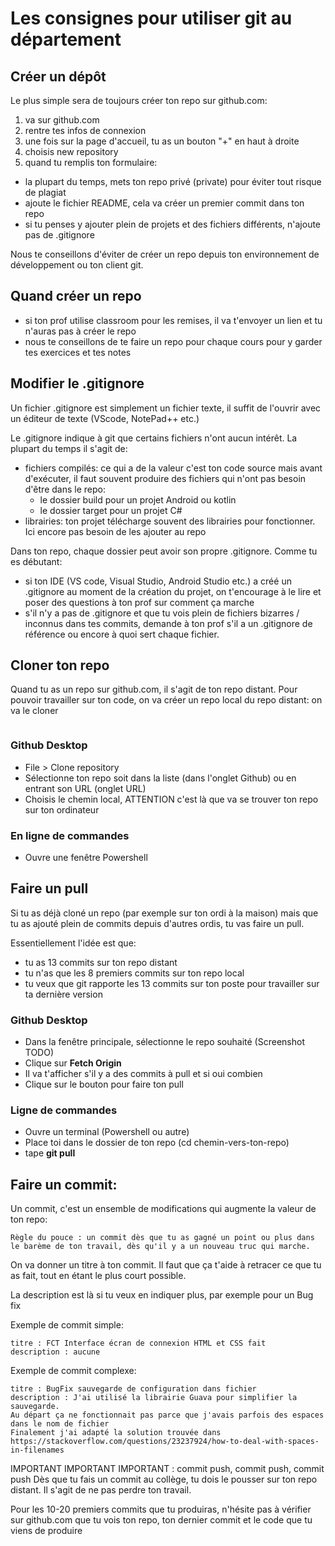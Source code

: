 # Les consignes pour utiliser git au département

## Créer un dépôt

Le plus simple sera de toujours créer ton repo sur github.com:
1. va sur github.com
2. rentre tes infos de connexion
3. une fois sur la page d'accueil, tu as un bouton "+" en haut à droite
4. choisis new repository
5. quand tu remplis ton formulaire:
  - la plupart du temps, mets ton repo privé (private) pour éviter tout risque de plagiat
  - ajoute le fichier README, cela va créer un premier commit dans ton repo
  - si tu penses y ajouter plein de projets et des fichiers différents, n'ajoute pas de .gitignore

Nous te conseillons d'éviter de créer un repo depuis ton environnement de développement ou ton client git.

## Quand créer un repo

- si ton prof utilise classroom pour les remises, il va t'envoyer un lien et tu n'auras pas à créer le repo
- nous te conseillons de te faire un repo pour chaque cours pour y garder tes exercices et tes notes

## Modifier le .gitignore

Un fichier .gitignore est simplement un fichier texte, il suffit de l'ouvrir avec un éditeur de texte (VScode, NotePad++ etc.)

Le .gitignore indique à git que certains fichiers n'ont aucun intérêt. La plupart du temps il s'agit de:
- fichiers compilés: ce qui a de la valeur c'est ton code source mais avant d'exécuter, il faut souvent produire des fichiers qui n'ont pas besoin d'être dans le repo:
  - le dossier build pour un projet Android ou kotlin
  - le dossier target pour un projet C#
- librairies: ton projet télécharge souvent des librairies pour fonctionner. Ici encore pas besoin de les ajouter au repo

Dans ton repo, chaque dossier peut avoir son propre .gitignore. Comme tu es débutant:
- si ton IDE (VS code, Visual Studio, Android Studio etc.) a créé un .gitignore au moment de la création du projet, on t'encourage à le lire et poser des questions à ton prof sur comment ça marche
- s'il n'y a pas de .gitignore et que tu vois plein de fichiers bizarres / inconnus dans tes commits, demande à ton prof s'il a un .gitignore de référence ou encore à quoi sert chaque fichier.

## Cloner ton repo

Quand tu as un repo sur github.com, il s'agit de ton repo distant. Pour pouvoir travailler sur ton code, on va créer un repo local du repo distant: on va le cloner

```mermaid

```

### Github Desktop

- File > Clone repository
- Sélectionne ton repo soit dans la liste (dans l'onglet Github) ou en entrant son URL (onglet URL)
- Choisis le chemin local, ATTENTION c'est là que va se trouver ton repo sur ton ordinateur

### En ligne de commandes

- Ouvre une fenêtre Powershell

## Faire un pull

Si tu as déjà cloné un repo (par exemple sur ton ordi à la maison) mais que tu as ajouté plein de commits depuis d'autres ordis, tu vas faire un pull.

Essentiellement l'idée est que:
- tu as 13 commits sur ton repo distant
- tu n'as que les 8 premiers commits sur ton repo local
- tu veux que git rapporte les 13 commits sur ton poste pour travailler sur ta dernière version

### Github Desktop

- Dans la fenêtre principale, sélectionne le repo souhaité (Screenshot TODO)
- Clique sur **Fetch Origin**
- Il va t'afficher s'il y a des commits à pull et si oui combien
- Clique sur le bouton pour faire ton pull

### Ligne de commandes

- Ouvre un terminal (Powershell ou autre)
- Place toi dans le dossier de ton repo (cd chemin-vers-ton-repo)
- tape **git pull**

## Faire un commit:

Un commit, c'est un ensemble de modifications qui augmente la valeur de ton repo:
```
Règle du pouce : un commit dès que tu as gagné un point ou plus dans le barème de ton travail, dès qu'il y a un nouveau truc qui marche.
```

On va donner un titre à ton commit. Il faut que ça t'aide à retracer ce que tu as fait, tout en étant le plus court possible. 

La description est là si tu veux en indiquer plus, par exemple pour un Bug fix

Exemple de commit simple:
```
titre : FCT Interface écran de connexion HTML et CSS fait
description : aucune
```

Exemple de commit complexe:
```
titre : BugFix sauvegarde de configuration dans fichier
description : J'ai utilisé la librairie Guava pour simplifier la sauvegarde.
Au départ ça ne fonctionnait pas parce que j'avais parfois des espaces dans le nom de fichier
Finalement j'ai adapté la solution trouvée dans https://stackoverflow.com/questions/23237924/how-to-deal-with-spaces-in-filenames
```

IMPORTANT IMPORTANT IMPORTANT : commit push, commit push, commit push
Dès que tu fais un commit au collège, tu dois le pousser sur ton repo distant. Il s'agit de ne pas perdre ton travail.

Pour les 10-20 premiers commits que tu produiras, n'hésite pas à vérifier sur github.com que tu vois ton repo, ton dernier commit et le code que tu viens de produire

